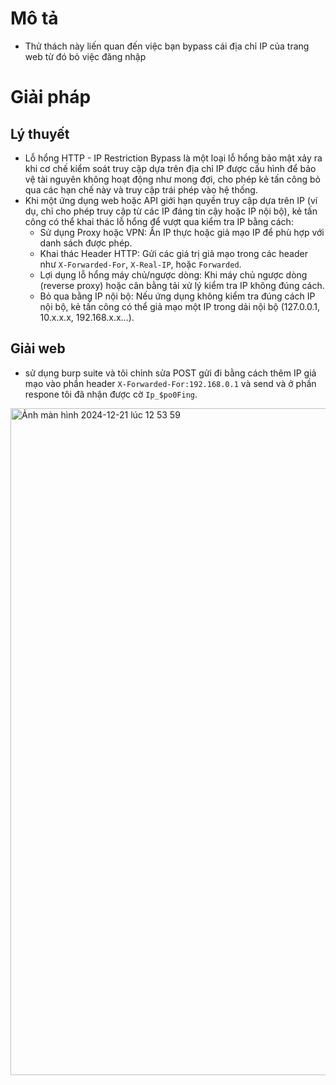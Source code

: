 # Mô tả 
- Thử thách này liến quan đến việc bạn bypass cái địa chỉ IP của trang web từ đó bỏ việc đăng nhập
# Giải pháp 
## Lý thuyết 
- Lỗ hổng HTTP - IP Restriction Bypass là một loại lỗ hổng bảo mật xảy ra khi cơ chế kiểm soát truy cập dựa trên địa chỉ IP được cấu hình để bảo vệ tài nguyên không hoạt động như mong đợi, cho phép kẻ tấn công bỏ qua các hạn chế này và truy cập trái phép vào hệ thống.
- Khi một ứng dụng web hoặc API giới hạn quyền truy cập dựa trên IP (ví dụ, chỉ cho phép truy cập từ các IP đáng tin cậy hoặc IP nội bộ), kẻ tấn công có thể khai thác lỗ hổng để vượt qua kiểm tra IP bằng cách:
    - Sử dụng Proxy hoặc VPN: Ẩn IP thực hoặc giả mạo IP để phù hợp với danh sách được phép.
    - Khai thác Header HTTP: Gửi các giá trị giả mạo trong các header như `X-Forwarded-For`, `X-Real-IP`, hoặc `Forwarded`.
    - Lợi dụng lỗ hổng máy chủ/ngược dòng: Khi máy chủ ngược dòng (reverse proxy) hoặc cân bằng tải xử lý kiểm tra IP không đúng cách.
    - Bỏ qua bằng IP nội bộ: Nếu ứng dụng không kiểm tra đúng cách IP nội bộ, kẻ tấn công có thể giả mạo một IP trong dải nội bộ (127.0.0.1, 10.x.x.x, 192.168.x.x...).
## Giải web
- sử dụng burp suite và tôi chỉnh sửa POST gửi đi bằng cách thêm IP giả mạo vào phần header `X-Forwarded-For:192.168.0.1` và send và ở phần respone tôi đã nhận được cờ `Ip_$po0Fing`.

<img width="1067" alt="Ảnh màn hình 2024-12-21 lúc 12 53 59" src="https://github.com/user-attachments/assets/fb5f7593-a5a9-424b-b97c-1dc9d5b8b541" />
